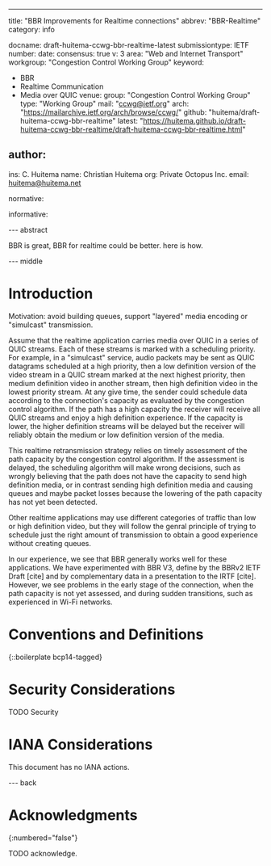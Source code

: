---
title: "BBR Improvements for Realtime connections"
abbrev: "BBR-Realtime"
category: info

docname: draft-huitema-ccwg-bbr-realtime-latest
submissiontype: IETF
number:
date:
consensus: true
v: 3
area: "Web and Internet Transport"
workgroup: "Congestion Control Working Group"
keyword:
 - BBR
 - Realtime Communication
 - Media over QUIC
venue:
  group: "Congestion Control Working Group"
  type: "Working Group"
  mail: "ccwg@ietf.org"
  arch: "https://mailarchive.ietf.org/arch/browse/ccwg/"
  github: "huitema/draft-huitema-ccwg-bbr-realtime"
  latest: "https://huitema.github.io/draft-huitema-ccwg-bbr-realtime/draft-huitema-ccwg-bbr-realtime.html"

author:
 -
   ins: C. Huitema
   name: Christian Huitema
   org: Private Octopus Inc.
   email: huitema@huitema.net

normative:

informative:


--- abstract

BBR is great, BBR for realtime could be better. here is how.


--- middle

# Introduction

Motivation: avoid building queues, support "layered" media encoding
or "simulcast" transmission.

Assume that the realtime application carries media over QUIC in a series of
QUIC streams. Each of these streams is marked with a scheduling priority. For
example, in a "simulcast" service, audio packets may be sent as QUIC datagrams
scheduled at a high priority, then a low definition version of the video
stream in a QUIC stream marked at the next highest priority, then medium
definition video in another stream, then high definition video in the lowest
priority stream. At any give time, the sender could schedule data according
to the connection's capacity as evaluated by the congestion control algorithm.
If the path has a high capacity the receiver will receive all QUIC streams and
enjoy a high definition experience. If the capacity is lower, the higher
definition streams will be delayed but the receiver will reliably obtain
the medium or low definition version of the media.

This realtime retransmission strategy relies on timely assessment of the
path capacity by the congestion control algorithm. If the assessment is delayed,
the scheduling algorithm will make wrong decisions, such as wrongly believing that
the path does not have the capacity to send high definition media, or in contrast
sending high definition media and causing queues and maybe packet losses
because the lowering of the path capacity has not yet been detected.

Other realtime applications may use different categories of traffic than low
or high definition video, but they will follow the genral principle of trying
to schedule just the right amount of transmission to obtain a good experience
without creating queues.

In our experience, we see that BBR generally works well for these applications.
We have experimented with BBR V3, define by the BBRv2 IETF Draft [cite] and by
complementary data in a presentation to the IRTF [cite]. However, we see problems
in the early stage of the connection, when the path capacity is not yet
assessed, and during sudden transitions, such as experienced in Wi-Fi networks.


# Conventions and Definitions

{::boilerplate bcp14-tagged}

# Security Considerations

TODO Security


# IANA Considerations

This document has no IANA actions.


--- back

# Acknowledgments
{:numbered="false"}

TODO acknowledge.
